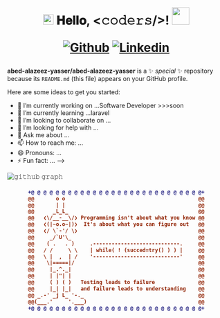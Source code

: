 <h1 align="center">
  <img src="https://github.com/JayantGoel001/JayantGoel001/blob/master/GIF/Earth.gif" width="24px">
  𝐇𝐞𝐥𝐥𝐨, &lt;𝚌𝚘𝚍𝚎𝚛𝚜/&gt;!
  <img src="https://github.com/JayantGoel001/JayantGoel001/blob/master/GIF/Hi.gif" width="40px" />
  
    
<!-- [![Portfolio](https://img.shields.io/badge/-Portfolio-red?style=flat&logo=appveyor&logoColor=white)](https://example.com/) -->
[![Github](https://img.shields.io/badge/-Github-000?style=flat&logo=Github&logoColor=white)](https://github.com/abed-alazeez-yasser)
[![Linkedin](https://img.shields.io/badge/-LinkedIn-blue?style=flat&logo=Linkedin&logoColor=white)](https://www.linkedin.com/in/abed-alazeez-y-alshorafa-8016021a1/)
</h1>

**abed-alazeez-yasser/abed-alazeez-yasser** is a ✨ _special_ ✨ repository because its `README.md` (this file) appears on your GitHub profile.

Here are some ideas to get you started:

- 🔭 I’m currently working on ...Software Developer >>>soon<laravel>
- 🌱 I’m currently learning ...laravel
- 👯 I’m looking to collaborate on ...
- 🤔 I’m looking for help with ...
- 💬 Ask me about ...
- 📫 How to reach me: ...
- 😄 Pronouns: ...
- ⚡ Fun fact: ...
-->

![𝚐𝚒𝚝𝚑𝚞𝚋 𝚐𝚛𝚊𝚙𝚑](https://activity-graph.herokuapp.com/graph?username=abed-alazeez-yasser&theme=react-dark&hide_border=true&area=true)


<h4 align="center">
  
```diff
+@ @ @ @ @ @ @ @ @ @ @ @ @ @ @ @ @ @ @ @ @ @ @ @ @ @ @ @+
@@       o o                                           @@
@@       | |                                           @@
@@      _L_L_                                          @@
@@   ❮\/__-__\/❯ Programming isn't about what you know @@
@@   ❮(|~o.o~|)❯  It's about what you can figure out   @@
@@   ❮/ \`-'/ \❯                                       @@
@@     _/`U'\_                                         @@
@@    ( .   . )     .----------------------------.     @@
@@   / /     \ \    | while( ! (succed=try() ) ) |     @@
@@   \ |  ,  | /    '----------------------------'     @@
@@    \|=====|/                                        @@
@@     |_.^._|                                         @@
@@     | |"| |                                         @@
@@     ( ) ( )   Testing leads to failure              @@
@@     |_| |_|   and failure leads to understanding    @@
@@ _.-' _j L_ '-._                                     @@
@@(___.'     '.___)                                    @@
+@ @ @ @ @ @ @ @ @ @ @ @ @ @ @ @ @ @ @ @ @ @ @ @ @ @ @ @+
```

</h4>  
  

<br/>

#
